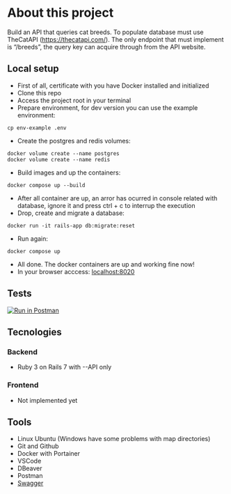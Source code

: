 # About this project
Build an API that queries cat breeds. To populate database must use TheCatAPI (https://thecatapi.com/).
The only endpoint that must implement is “/breeds”, the query key can acquire through from the API website.

## Local setup

- First of all, certificate with you have Docker installed and initialized
- Clone this repo
- Access the project root in your terminal
- Prepare environment, for dev version you can use the example environment:
```
cp env-example .env
```
- Create the postgres and redis volumes:
```
docker volume create --name postgres
docker volume create --name redis
```
- Build images and up the containers:
```
docker compose up --build
```
- After all container are up, an arror has ocurred in console related with database, ignore it and press ctrl + c to interrup the execution
- Drop, create and migrate a database:
```
docker run -it rails-app db:migrate:reset
```
- Run again:
```
docker compose up
```
- All done. The docker containers are up and working fine now!
- In your browser acccess:
[localhost:8020](http://localhost:8020/)

## Tests
[![Run in Postman](https://run.pstmn.io/button.svg)](https://god.gw.postman.com/run-collection/21179271-2308b322-429c-41ce-89d4-06794651a3ac?action=collection%2Ffork&collection-url=entityId%3D21179271-2308b322-429c-41ce-89d4-06794651a3ac%26entityType%3Dcollection%26workspaceId%3D34abeb11-f3a1-4a25-840e-3ce74a418776#?env%5BThe%20Cat%20API%20-%20Localhost%5D=W3sia2V5IjoiZW5kcG9pbnQiLCJ2YWx1ZSI6Imh0dHA6Ly9sb2NhbGhvc3Q6ODAyMCIsImVuYWJsZWQiOnRydWUsInNlc3Npb25WYWx1ZSI6Imh0dHA6Ly9sb2NhbGhvc3Q6ODAyMCIsInNlc3Npb25JbmRleCI6MH0seyJrZXkiOiJZT1VSLUFQSS1LRVkiLCJ2YWx1ZSI6IjcwYTJiNTUzLTU4NjEtNGVkYi1hYjQ0LTBlM2Q4NGNjNDQ2NSIsImVuYWJsZWQiOnRydWUsInNlc3Npb25WYWx1ZSI6IjcwYTJiNTUzLTU4NjEtNGVkYi1hYjQ0LTBlM2Q4NGNjNDQ2NSIsInNlc3Npb25JbmRleCI6MX1d)

## Tecnologies

### Backend
- Ruby 3 on Rails 7 with --API only

### Frontend
- Not implemented yet

## Tools
- Linux Ubuntu (Windows have some problems with map directories)
- Git and Github
- Docker with Portainer
- VSCode
- DBeaver
- Postman
- [Swagger](https://app.swaggerhub.com/apis/danimar1990/desafio-dev-inovadora-danimar/1.0#/)
